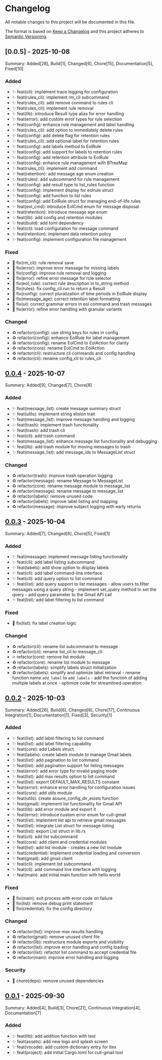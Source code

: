<!-- LTex: Enabled=false -->
# Changelog

All notable changes to this project will be documented in this file.

The format is based on [Keep a Changelog](https://keepachangelog.com/en/1.0.0/) and this project adheres to [Semantic Versioning](https://semver.org/spec/v2.0.0.html).

## [0.0.5] - 2025-10-08

Summary: Added[28], Build[1], Changed[6], Chore[15], Documentation[5], Fixed[10]

### Added

 - ✨ feat(cli): implement trace logging for configuration
 - ✨ feat(rules_cli): implement rm_cli subcommand
 - ✨ feat(rules_cli): add remove command to rules cli
 - ✨ feat(rules_cli): implement rule removal
 - ✨ feat(lib): introduce Result type alias for error handling
 - ✨ feat(error): add custom error types for rule selection
 - ✨ feat(config): enhance rule management and label handling
 - ✨ feat(rules_cli): add option to immediately delete rules
 - ✨ feat(config): add delete flag for retention rules
 - ✨ feat(rules_cli): add optional label for retention rules
 - ✨ feat(config): add labels method to EolRule
 - ✨ feat(config): add support for labels to retention rules
 - ✨ feat(config): add retention attribute to EolRule
 - ✨ feat(config): enhance rule management with BTreeMap
 - ✨ feat(rules_cli): implement add command
 - ✨ feat(retention): add message age enum creation
 - ✨ feat(rules): add subcommand for rule management
 - ✨ feat(config): add result type to list_rules function
 - ✨ feat(config): implement display for eolrule struct
 - ✨ feat(config): add function to list rules
 - ✨ feat(config): add EolRule struct for managing end-of-life rules
 - ✨ feat(eol_cmd): introduce EolCmd enum for message disposal
 - ✨ feat(retention): introduce message age enum
 - ✨ feat(lib): add config and retention modules
 - ✨ feat(build): add toml dependency
 - ✨ feat(cli): load configuration for message command
 - ✨ feat(retention): implement data retention policy
 - ✨ feat(config): implement configuration file management

### Fixed

 - 🐛 fix(rm_cli): rule removal save
 - 🐛 fix(error): improve error message for missing labels
 - 🐛 fix(config): improve rule removal and logging
 - 🐛 fix(error): refine error message for rule selector
 - 🐛 fix(eol_rule): correct rule description in to_string method
 - 🐛 fix(rules): fix config_cli.run to return a Result
 - 🐛 fix(config): correct pluralization of time periods in EolRule display
 - 🐛 fix(message_age): correct retention label formatting
 - 🐛 fix(ui): correct grammar errors in eol command and trash messages
 - 🐛 fix(error): refine error handling with granular variants

### Changed

 - ♻️ refactor(config): use string keys for rules in config
 - ♻️ refactor(config): enhance EolRule for label management
 - ♻️ refactor(config): rename EolCmd to EolAction for clarity
 - ♻️ refactor(core): rename EolCmd to EolAction
 - ♻️ refactor(cli): restructure cli commands and config handling
 - ♻️ refactor(cli): rename config_cli to rules_cli

## [0.0.4] - 2025-10-07

Summary: Added[9], Changed[7], Chore[8]

### Added

 - ✨ feat(message_list): create message summary struct
 - ✨ feat(utils): implement string elision trait
 - ✨ feat(message_list): improve message handling and logging
 - ✨ feat(trash): implement trash functionality
 - ✨ feat(trash): add trash cli
 - ✨ feat(cli): add trash command
 - ✨ feat(message_list): enhance message list functionality and debugging
 - ✨ feat(lib): add trash module for  moving  messages to trash
 - ✨ feat(message_list): add message_ids to MessageList struct

### Changed

 - ♻️ refactor(trash): improve trash operation logging
 - ♻️ refactor(message): rename Message to MessageList
 - ♻️ refactor(core): rename message module to message_list
 - ♻️ refactor(message): rename message to message_list
 - ♻️ refactor(labels): remove unused code
 - ♻️ refactor(labels): improve label listing and mapping
 - ♻️ refactor(message): improve subject logging with early returns

## [0.0.3] - 2025-10-04

Summary: Added[7], Changed[6], Chore[5], Fixed[1]

### Added

 - ✨ feat(message): implement message listing functionality
 - ✨ feat(cli): add label listing subcommand
 - ✨ feat(labels): add show option to display labels
 - ✨ feat(cli): add label command-line interface
 - ✨ feat(cli): add query option to list command
 - ✨ feat(list): add query support to list messages - allow users to filter messages using a query string - implement set_query method to set the query - add query parameter to the Gmail API call
 - ✨ feat(list): add label filtering to list command

### Fixed

 - 🐛 fix(list): fix label creation logic

### Changed

 - ♻️ refactor(cli): rename list subcommand to message
 - ♻️ refactor(cli): rename list_cli to message_cli
 - 🔥 refactor(core): remove list module
 - ♻️ refactor(core): rename list module to message
 - ♻️ refactor(labels): simplify labels struct initialization
 - ♻️ refactor(labels): simplify and optimize label retrieval - rename function name `add_label` to `add_labels` - add the function of adding multiple labels at once - optimize code for streamlined operation

## [0.0.2] - 2025-10-03

Summary: Added[26], Build[6], Changed[6], Chore[17], Continuous Integration[1], Documentation[1], Fixed[3], Security[1]

### Added

 - ✨ feat(list): add label filtering to list command
 - ✨ feat(list): add label filtering capability
 - ✨ feat(core): add Labels struct
 - ✨ feat(labels): create labels module to manage Gmail labels
 - ✨ feat(list): add pagination to list command
 - ✨ feat(list): add pagination support for listing messages
 - ✨ feat(error): add error type for invalid paging mode
 - ✨ feat(list): add max results option to list command
 - ✨ feat(list): export DEFAULT_MAX_RESULTS constant
 - ✨ feat(error): enhance error handling for configuration issues
 - ✨ feat(core): add utils module
 - ✨ feat(utils): create assure_config_dir_exists function
 - ✨ feat(gmail): implement list functionality for Gmail API
 - ✨ feat(lib): add error module and export it
 - ✨ feat(error): introduce custom error enum for cull-gmail
 - ✨ feat(list): implement list api to retrieve gmail messages
 - ✨ feat(list): integrate List struct for message listing
 - ✨ feat(list): export List struct in lib.rs
 - ✨ feat(cli): add list subcommand
 - ✨ feat(core): add client and credential modules
 - ✨ feat(list): add list module - creates a new list module
 - ✨ feat(credential): implement credential loading and conversion
 - ✨ feat(gmail): add gmail client
 - ✨ feat(cli): implement list subcommand
 - ✨ feat(cli): add command line interface with logging
 - ✨ feat(main): add initial main function with hello world

### Fixed

 - 🐛 fix(main): exit process with error code on failure
 - 🐛 fix(list): remove debug print statement
 - 🐛 fix(credential): fix the config directory

### Changed

 - ♻️ refactor(list): improve max results handling
 - ♻️ refactor(gmail): remove unused client file
 - ♻️ refactor(lib): restructure module exports and visibility
 - ♻️ refactor(list): improve error handling and config loading
 - ♻️ refactor(list): refactor list command to accept credential file
 - ♻️ refactor(main): improve error handling and logging

### Security

 - 🔧 chore(deps): remove unused dependencies

## [0.0.1] - 2025-09-30

Summary: Added[4], Build[3], Chore[21], Continuous Integration[4], Documentation[7]

### Added

 - ✨ feat(lib): add addition function with test
 - ✨ feat(assets): add new logo and splash screen
 - ✨ feat(vscode): add custom dictionary entry for ltex
 - ✨ feat(project): add initial Cargo.toml for cull-gmail tool

[Unreleased]: https://github.com/jerus-org/cull-gmail/compare/v0.0.4...HEAD
[0.0.4]: https://github.com/jerus-org/cull-gmail/compare/v0.0.3...v0.0.4
[0.0.3]: https://github.com/jerus-org/cull-gmail/compare/v0.0.2...v0.0.3
[0.0.2]: https://github.com/jerus-org/cull-gmail/compare/v0.0.1...v0.0.2
[0.0.1]: https://github.com/jerus-org/cull-gmail/releases/tag/v0.0.1

